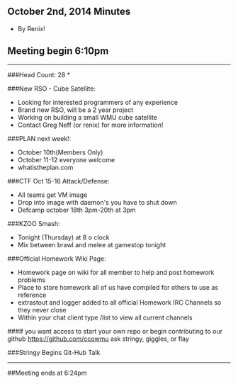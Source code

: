 ## October 2nd, 2014 Minutes
* By Renix!

## Meeting begin 6:10pm

 - - -

###Head Count: 28
* 

###New RSO - Cube Satellite:
* Looking for interested programmers of any experience
* Brand new RSO, will be a 2 year project
* Working on building a small WMU cube satellite
* Contact Greg Neff (or renix) for more information!

###PLAN next week!:
* October 10th(Members Only)
* October 11-12 everyone welcome
* whatistheplan.com

###CTF Oct 15-16 Attack/Defense:
* All teams get VM image
* Drop into image with daemon's you have to shut down
* Defcamp october 18th 3pm-20th at 3pm

###KZOO Smash:
* Tonight (Thursday) at 8 o clock
* Mix between brawl and melee at gamestop tonight

###Official Homework Wiki Page:
* Homework page on wiki for all member to help and post homework problems
* Place to store homework all of us have compiled for others to use as reference
* extrastout and logger added to all official Homework IRC Channels so they never close
* Within your chat client type /list to view all current channels


###If you want access to start your own repo or begin contributing to our github https://github.com/ccowmu ask stringy, giggles, or flay

###Stringy Begins Git-Hub Talk
- - - 

##Meeting ends at 6:24pm
